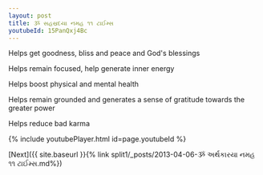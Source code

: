 ```yaml
---
layout: post
title: ૐ સહસ્રદયા નમહ ૧૧ ટાઈમ્સ
youtubeId: 15PanQxj4Bc
---
```

 
 
Helps get goodness, bliss and peace and God's blessings
 
Helps remain focused, help generate inner energy 
 
Helps boost physical and mental health 
 
Helps remain grounded and generates a sense of gratitude towards the greater power 
 
Helps reduce bad karma
 
 
 
 


{% include youtubePlayer.html id=page.youtubeId %}
 
[Next]({{ site.baseurl }}{% link  split1/_posts/2013-04-06-ૐ અર્થકારયા નમહ ૧૧ ટાઈમ્સ.md%})
 
